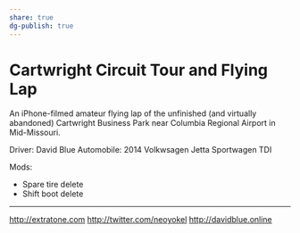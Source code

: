 ```yaml
---
share: true
dg-publish: true
---
```

# Cartwright Circuit Tour and Flying Lap
An iPhone-filmed amateur flying lap of the unfinished (and virtually abandoned) Cartwright Business Park near Columbia Regional Airport in Mid-Missouri.

Driver: David Blue 
Automobile: 2014 Volkwsagen Jetta Sportwagen TDI

Mods:
* Spare tire delete
* Shift boot delete

***
http://extratone.com
http://twitter.com/neoyokel
http://davidblue.online